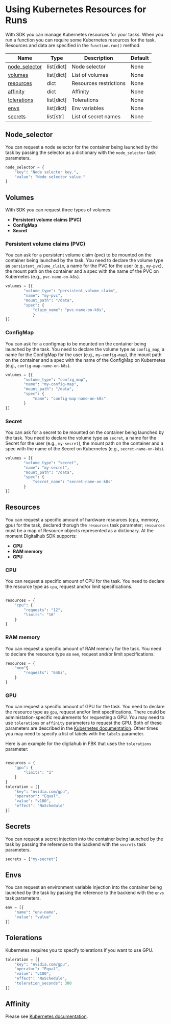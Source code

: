 # Using Kubernetes Resources for Runs

With SDK you can manage Kubernetes resources for your tasks. When you run a function you can require some Kubernetes resources for the task. Resources and data are specified in the `function.run()` method.

| Name | Type | Description | Default |
| --- | --- | --- | --- |
| [node_selector](./kubernetes-resources.md#node_selector) | list[dict] | Node selector | None |
| [volumes](./kubernetes-resources.md#volumes) | list[dict] | List of volumes | None |
| [resources](./kubernetes-resources.md#resources) | dict | Resources restrictions | None |
| [affinity](./kubernetes-resources.md#affinity) | dict | Affinity | None |
| [tolerations](./kubernetes-resources.md#tolerations) | list[dict] | Tolerations | None |
| [envs](./kubernetes-resources.md#envs) | list[dict] | Env variables | None |
| [secrets](./kubernetes-resources.md#secrets) | list[str] | List of secret names | None |

## Node_selector

You can request a node selector for the container being launched by the task by passing the selector as a dictionary with the `node_selector` task parameters.

```python
node_selector = {
    "key": "Node selector key.",
    "value": "Node selector value."
}
```

## Volumes

With SDK you can request three types of volumes:

- **Persistent volume claims (PVC)**
- **ConfigMap**
- **Secret**

### Persistent volume claims (PVC)

You can ask for a persistent volume claim (pvc) to be mounted on the container being launched by the task.
You need to declare the volume type as `persistent_volume_claim`, a name for the PVC for the user (e.g., `my-pvc`), the mount path on the container and a spec with the name of the PVC on Kubernetes (e.g., `pvc-name-on-k8s`).

```python
volumes = [{
        "volume_type": "persistent_volume_claim",
        "name": "my-pvc",
        "mount_path": "/data",
        "spec": {
            "claim_name": "pvc-name-on-k8s",
            }
}]
```

### ConfigMap

You can ask for a configmap to be mounted on the container being launched by the task.
You need to declare the volume type as `config_map`, a name for the ConfigMap for the user (e.g., `my-config-map`), the mount path on the container and a spec with the name of the ConfigMap on Kubernetes (e.g., `config-map-name-on-k8s`).

```python
volumes = [{
        "volume_type": "config_map",
        "name": "my-config-map",
        "mount_path": "/data",
        "spec": {
            "name": "config-map-name-on-k8s"
        }
}]
```

### Secret

You can ask for a secret to be mounted on the container being launched by the task.
You need to declare the volume type as `secret`, a name for the Secret for the user (e.g., `my-secret`), the mount path on the container and a spec with the name of the Secret on Kubernetes (e.g., `secret-name-on-k8s`).

```python
volumes = [{
        "volume_type": "secret",
        "name": "my-secret",
        "mount_path": "/data",
        "spec": {
            "secret_name": "secret-name-on-k8s"
        }
}]
```

## Resources

You can request a specific amount of hardware resources (cpu, memory, gpu) for the task, declared thorugh the `resources` task parameter; `resources` must be a map of Resource objects represented as a dictionary.
At the moment Digitalhub SDK supports:

- **CPU**
- **RAM memory**
- **GPU**

### CPU

You can request a specific amount of CPU for the task.
You need to declare the resource type as `cpu`, request and/or limit specifications.

```python

resources = {
    "cpu": {
        "requests": "12",
        "limits": "16"
    }
}
```

### RAM memory

You can request a specific amount of RAM memory for the task.
You need to declare the resource type as `mem`, request and/or limit specifications.

```python
resources = {
    "mem"{
        "requests": "64Gi",
    }
}
```

### GPU

You can request a specific amount of GPU for the task.
You need to declare the resource type as `gpu`, request and/or limit specifications. There could be administation-specific requirements for requesting a GPU. You may need to use `tolerations` or `affinity` parameters to request the GPU. Both of these parameters are described in the [Kubernetes documentation](https://kubernetes.io/docs/home/).
Other times you may need to specify a list of labels with the `labels` parameter.

Here is an example for the digitahub in FBK that uses the `tolerations` parameter:

```python

resources = {
    "gpu": {
        "limits": "1"
    }
}
toleration = [{
    "key": "nvidia.com/gpu",
    "operator": "Equal",
    "value": "v100",
    "effect": "NoSchedule"
}]
```

## Secrets

You can request a secret injection into the container being launched by the task by passing the reference to the backend with the `secrets` task parameters.

```python
secrets = ["my-secret"]
```

## Envs

You can request an environment variable injection into the container being launched by the task by passing the reference to the backend with the `envs` task parameters.

```python
env = [{
    "name": "env-name",
    "value": "value"
}]
```

## Tolerations

Kubernetes requires you to specify tolerations if you want to use GPU.

```python
toleration = [{
    "key": "nvidia.com/gpu",
    "operator": "Equal",
    "value": "v100",
    "effect": "NoSchedule",
    "toleration_seconds": 300
}]
```

## Affinity

Please see [Kubernetes documentation](https://kubernetes.io/docs/home/).
